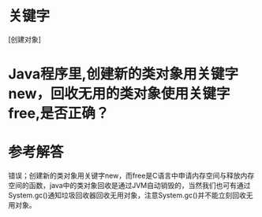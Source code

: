 # 关键字

[创建对象]

# Java程序里,创建新的类对象用关键字new，回收无用的类对象使用关键字free,是否正确？

# 参考解答

错误；创建新的类对象用关键字new，而free是C语言中申请内存空间与释放内存空间的函数，java中的类对象回收是通过JVM自动销毁的，当然我们也可有通过System.gc()通知垃圾回收器回收无用对象，注意System.gc()并不能立刻回收无用对象。
